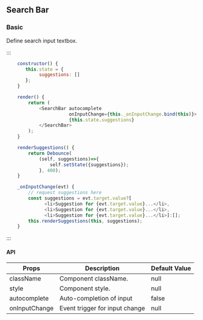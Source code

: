 ## Search Bar
### Basic
Define search input textbox.

:::
```js
    constructor() {
       this.state = {
            suggestions: []
       };
    }

    render() {
        return (
            <SearchBar autocomplete
                       onInputChange={this._onInputChange.bind(this)}>
                       {this.state.suggestions}
            </SearchBar>
        );
    }

    renderSuggestions() {
        return Debounce(
            (self, suggestions)=>{
                self.setState({suggestions});
            }, 400);
    }

    _onInputChange(evt) {
        // request suggestions here
        const suggestions = evt.target.value?[
              <li>Suggestion for {evt.target.value}...</li>,
              <li>Suggestion for {evt.target.value}...</li>,
              <li>Suggestion for {evt.target.value}...</li>]:[];
        this.renderSuggestions(this, suggestions);
    }

```
:::

#### API

| Props | Description | Default Value |
| ------------- | ----------- | ----------- |
| className | Component className. | null |
| style | Component style. | null |
| autocomplete | Auto-completion of input | false |
| onInputChange | Event trigger for input change | null |


&nbsp;
